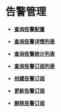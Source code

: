 # 告警管理<a name="ZH-CN_TOPIC_0000001387182828"></a>

 

-   **[查询告警配置](查询告警配置.md)**  

-   **[查询告警详情列表](查询告警详情列表.md)**  

-   **[查询告警统计列表](查询告警统计列表.md)**  

-   **[查询告警订阅列表](查询告警订阅列表.md)**  

-   **[创建告警订阅](创建告警订阅.md)**  

-   **[更新告警订阅](更新告警订阅.md)**  

-   **[删除告警订阅](删除告警订阅.md)**  


